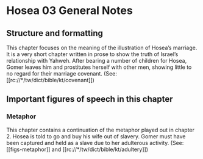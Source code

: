 # Hosea 03 General Notes
## Structure and formatting

This chapter focuses on the meaning of the illustration of Hosea’s marriage. It is a very short chapter written in prose to show the truth of Israel’s relationship with Yahweh. After bearing a number of children for Hosea, Gomer leaves him and prostitutes herself with other men, showing little to no regard for their marriage covenant. (See: [[rc://*/tw/dict/bible/kt/covenant]])

## Important figures of speech in this chapter

### Metaphor

This chapter contains a continuation of the metaphor played out in chapter 2. Hosea is told to go and buy his wife out of slavery. Gomer must have been captured and held as a slave due to her adulterous activity. (See: [[figs-metaphor]] and [[rc://*/tw/dict/bible/kt/adultery]])